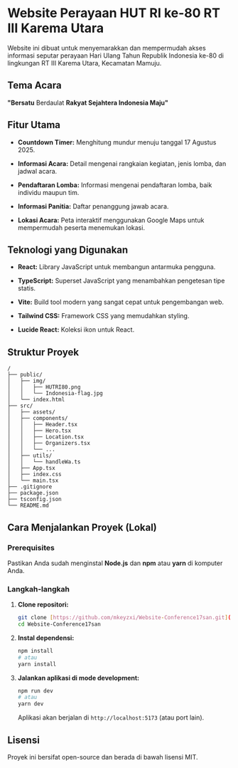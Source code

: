 # Website Perayaan HUT RI ke-80 RT III Karema Utara

Website ini dibuat untuk menyemarakkan dan mempermudah akses informasi seputar perayaan Hari Ulang Tahun Republik Indonesia ke-80 di lingkungan RT III Karema Utara, Kecamatan Mamuju.

## Tema Acara

**"Bersatu** Berdaulat **Rakyat Sejahtera Indonesia Maju"**

## Fitur Utama

- **Countdown Timer:** Menghitung mundur menuju tanggal 17 Agustus 2025.

- **Informasi Acara:** Detail mengenai rangkaian kegiatan, jenis lomba, dan jadwal acara.

- **Pendaftaran Lomba:** Informasi mengenai pendaftaran lomba, baik individu maupun tim.

- **Informasi Panitia:** Daftar penanggung jawab acara.

- **Lokasi Acara:** Peta interaktif menggunakan Google Maps untuk mempermudah peserta menemukan lokasi.

## Teknologi yang Digunakan

- **React:** Library JavaScript untuk membangun antarmuka pengguna.

- **TypeScript:** Superset JavaScript yang menambahkan pengetesan tipe statis.

- **Vite:** Build tool modern yang sangat cepat untuk pengembangan web.

- **Tailwind CSS:** Framework CSS yang memudahkan styling.

- **Lucide React:** Koleksi ikon untuk React.

## Struktur Proyek

```
/
├── public/
│   ├── img/
│   │   ├── HUTRI80.png
│   │   └── Indonesia-flag.jpg
│   └── index.html
├── src/
│   ├── assets/
│   ├── components/
│   │   ├── Header.tsx
│   │   ├── Hero.tsx
│   │   ├── Location.tsx
│   │   ├── Organizers.tsx
│   │   └── ...
│   ├── utils/
│   │   └── handleWa.ts
│   ├── App.tsx
│   ├── index.css
│   └── main.tsx
├── .gitignore
├── package.json
├── tsconfig.json
└── README.md
```

## Cara Menjalankan Proyek (Lokal)

### Prerequisites

Pastikan Anda sudah menginstal **Node.js** dan **npm** atau **yarn** di komputer Anda.

### Langkah-langkah

1. **Clone repositori:**

   ```bash
   git clone [https://github.com/mkeyzxi/Website-Conference17san.git](https://github.com/mkeyzxi/Website-Conference17san.git)
   cd Website-Conference17san
   ```

2. **Instal dependensi:**

   ```bash
   npm install
   # atau
   yarn install
   ```

3. **Jalankan aplikasi di mode development:**

   ```bash
   npm run dev
   # atau
   yarn dev
   ```

   Aplikasi akan berjalan di `http://localhost:5173` (atau port lain).

## Lisensi

Proyek ini bersifat open-source dan berada di bawah lisensi MIT.
